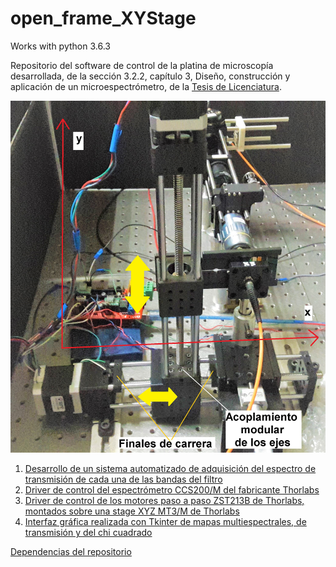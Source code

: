 # open_frame_XYStage
Works with python 3.6.3

Repositorio del software de control de la platina de microscopía desarrollada, de la sección 3.2.2, capítulo 3, Diseño, construcción y aplicación de un microespectrómetro, de la [Tesis de Licenciatura](https://github.com/jrr1984/master_thesis_scratch_and_dig/blob/master/tesis_tex/main.pdf).

![funca?](https://github.com/jrr1984/open_frame_XYStage/blob/master/imgs/2ejesmontaje.jpeg)

1. [Desarrollo de un sistema automatizado de adquisición del espectro de transmisión de cada una de las bandas del filtro](https://github.com/jrr1984/Prototipo0\_S-D\_SpectralGUI/blob/master/barrido/std)
2. [Driver de control del espectrómetro CCS200/M del fabricante Thorlabs](https://github.com/jrr1984/Prototipo0_S-D_SpectralGUI/blob/master/syst/CCS200.py)
3. [Driver de control de los motores paso a paso ZST213B de Thorlabs, montados sobre una stage XYZ MT3/M de Thorlabs](https://github.com/jrr1984/Prototipo0_S-D_SpectralGUI/blob/master/barrido/std/thor_stepm.py)
4. [Interfaz gráfica realizada con Tkinter de mapas multiespectrales, de transmisión y del chi cuadrado](https://github.com/jrr1984/Prototipo0_S-D_SpectralGUI/blob/master/spectral_gui/main.py)



[Dependencias del repositorio](https://github.com/jrr1984/open_frame_XYStage/blob/master/dependencias.txt)